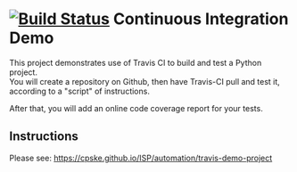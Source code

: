 [![Build Status](https://app.travis-ci.com/touchtool/demo-pyci.svg?branch=master)](https://app.travis-ci.com/touchtool/demo-pyci)
Continuous Integration Demo
============================

This project demonstrates use of Travis CI to build and test a Python project.  
You will create a repository on Github, then have Travis-CI pull and test it,
according to a "script" of instructions.

After that, you will add an online code coverage report for your tests.

## Instructions

Please see: https://cpske.github.io/ISP/automation/travis-demo-project

